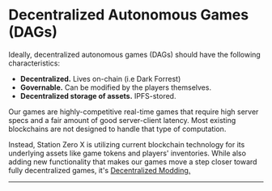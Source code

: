 # Decentralized Autonomous Games (DAGs)

Ideally, decentralized autonomous games (DAGs) should have the following characteristics:&#x20;

* **Decentralized.** Lives on-chain (i.e Dark Forrest)
* **Governable.** Can be modified by the players themselves.
* **Decentralized storage of assets.** IPFS-stored.&#x20;

Our games are highly-competitive real-time games that require high server specs and a fair amount of good server-client latency. Most existing blockchains are not designed to handle that type of computation.



Instead, Station Zero X is utilizing current blockchain technology for its underlying assets like game tokens and players' inventories. While also adding new functionality that makes our games move a step closer toward fully decentralized games, it's [Decentralized Modding.](decentralized-modding.md)

****
